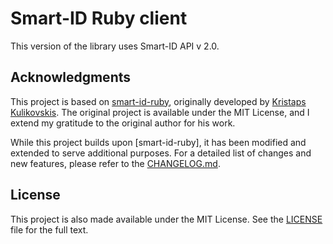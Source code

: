 # Smart-ID Ruby client

This version of the library uses Smart-ID API v 2.0.

## Acknowledgments

This project is based on [smart-id-ruby](https://github.com/mitigate-dev/smart-id-ruby), originally developed by [Kristaps Kulikovskis](https://github.com/LeKristapino). The original project is available under the MIT License, and I extend my gratitude to the original author for his work.

While this project builds upon [smart-id-ruby], it has been modified and extended to serve additional purposes. For a detailed list of changes and new features, please refer to the [CHANGELOG.md](https://github.com/maricavor/smart-id-ruby-client/blob/main/CHANGELOG.md).

## License

This project is also made available under the MIT License. See the [LICENSE](https://github.com/maricavor/smart-id-ruby-client?tab=MIT-1-ov-file) file for the full text.


